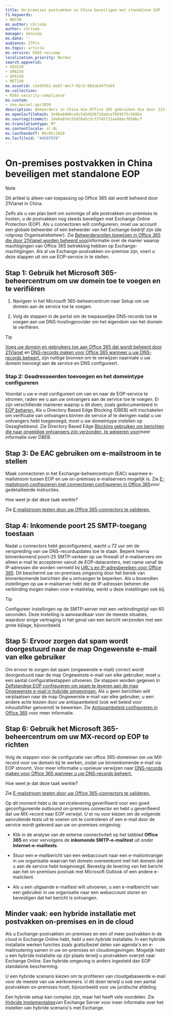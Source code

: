 ```yaml
---
title: On-premises postvakken in China beveiligen met standalone EOP
f1.keywords:
- NOCSH
ms.author: chrisda
author: chrisda
manager: dansimp
ms.date: ''
audience: ITPro
ms.topic: article
ms.service: O365-seccomp
localization_priority: Normal
search.appverid:
- GEU150
- GMA150
- GPA150
- MET150
ms.assetid: c5e95951-da67-4ec7-92c5-982abd477e69
ms.collection:
- M365-security-compliance
ms.custom:
- seo-marvel-apr2020
description: Beheerders in China die Office 365 gebruiken die door 21Vianet worden beheerd, kunnen leren hoe ze standalone Exchange Online Protection (EOP) kunnen gebruiken om hun on-premises mailboxen te beschermen.
ms.openlocfilehash: 3e9ba8400ce9c545dd26f2dadce70595f5c5695e
ms.sourcegitcommit: 2de6e07ec55d78a5c5cf2f45732ae68acf058bcf
ms.translationtype: MT
ms.contentlocale: nl-NL
ms.lasthandoff: 06/05/2020
ms.locfileid: "44587978"
---
```

# <a name="protect-on-premises-mailboxes-in-china-with-standalone-eop"></a>On-premises postvakken in China beveiligen met standalone EOP

> [!NOTE]
> Dit artikel is alleen van toepassing op Office 365 dat wordt beheerd door 21Vianet in China.

Zelfs als u van plan bent om sommige of alle postvakken on-premises te hosten, u de postvakken nog steeds beveiligen met Exchange Online Protection (EOP). Als u connectoren wilt configureren, moet uw account een globale beheerder of een beheerder van het Exchange-bedrijf zijn (de rolgroep Organisatiebeheer). Zie [Beheerdersrollen toewijzen in Office 365 die door 21Vianet worden beheerd voor](https://docs.microsoft.com/microsoft-365/admin/add-users/assign-admin-roles?view=o365-21vianet)informatie over de manier waarop machtigingen van Office 365 betrekking hebben op Exchange-machtigingen. Als al uw Exchange-postvakken on-premise zijn, voert u deze stappen uit om uw EOP-service in te stellen.

## <a name="step-1-use-the-microsoft-365-admin-center-to-add-and-verify-your-domain"></a>Stap 1: Gebruik het Microsoft 365-beheercentrum om uw domein toe te voegen en te verifiëren

1. Navigeer in het Microsoft 365-beheercentrum naar Setup om uw domein aan de service toe te voegen.

2. Volg de stappen in de portal om de toepasselijke DNS-records toe te voegen aan uw DNS-hostingprovider om het eigendom van het domein te verifiëren.

> [!TIP]
> [Voeg uw domein en gebruikers toe aan Office 365 dat wordt beheerd door 21Vianet](https://docs.microsoft.com/microsoft-365/admin/setup/add-domain?view=o365-21vianet) en [DNS-records maken voor Office 365 wanneer u uw DNS-records beheert,](https://docs.microsoft.com/microsoft-365/admin/services-in-china/create-dns-records-when-you-manage-your-dns-records?view=o365-21vianet) zijn nuttige bronnen om te verwijzen naarmate u uw domein toevoegt aan de service en DNS configureert.

### <a name="step-2-add-recipients-and-configure-the-domain-type"></a>Stap 2: Geadresseerden toevoegen en het domeintype configureren

Voordat u uw e-mail configureert om van en naar de EOP-service te stromen, raden we u aan uw ontvangers aan de service toe te voegen. Er zijn verschillende manieren waarop u dit doen, zoals gedocumenteerd in [EOP beheren.](manage-mail-users-in-eop.md) Als u Directory Based Edge Blocking (DBEB) wilt inschakelen om verificatie van ontvangers binnen de service af te dwingen nadat u uw ontvangers hebt toegevoegd, moet u uw domeintype instellen op Gezaghebbend. Zie Directory Based Edge [Blocking gebruiken om berichten die naar ongeldige ontvangers zijn verzonden, te weigeren voor](https://docs.microsoft.com/exchange/mail-flow-best-practices/use-directory-based-edge-blocking)meer informatie over DBEB.

## <a name="step-3-use-the-eac-to-set-up-mail-flow"></a>Stap 3: De EAC gebruiken om e-mailstroom in te stellen

Maak connectoren in het Exchange-beheercentrum (EAC) waarmee e-mailstroom tussen EOP en uw on-premises e-mailservers mogelijk is. Zie [E-mailstroom configureren met connectoren configureren in Office 365](https://docs.microsoft.com/Exchange/mail-flow-best-practices/use-connectors-to-configure-mail-flow/use-connectors-to-configure-mail-flow)voor gedetailleerde instructies.

 Hoe weet je dat deze taak werkte?

 Zie [E-mailstroom testen door uw Office 365-connectors te valideren.](https://docs.microsoft.com/exchange/mail-flow-best-practices/test-mail-flow)

## <a name="step-4-allow-inbound-port-25-smtp-access"></a>Stap 4: Inkomende poort 25 SMTP-toegang toestaan

Nadat u connectors hebt geconfigureerd, wacht u 72 uur om de verspreiding van uw DNS-recordupdates toe te staan. Beperk hierna binnenkomend poort-25 SMTP-verkeer op uw firewall of e-mailservers om alleen e-mail te accepteren vanuit de EOP-datacenters, met name vanaf de IP-adressen die worden vermeld bij [URL's en IP-adresbereiken voor Office 365](https://docs.microsoft.com/office365/enterprise/managing-office-365-endpoints). Dit beschermt uw on-premises omgeving door het bereik van binnenkomende berichten die u ontvangen te beperken. Als u bovendien instellingen op uw e-mailserver hebt die de IP-adressen beheren die verbinding mogen maken voor e-mailrelay, werkt u deze instellingen ook bij.

> [!TIP]
> Configureer instellingen op de SMTP-server met een verbindingstijd van 60 seconden. Deze instelling is aanvaardbaar voor de meeste situaties, waardoor enige vertraging in het geval van een bericht verzonden met een grote bijlage, bijvoorbeeld.

## <a name="step-5-ensure-that-spam-is-routed-to-each-users-junk-email-folder"></a>Stap 5: Ervoor zorgen dat spam wordt doorgestuurd naar de map Ongewenste e-mail van elke gebruiker

Om ervoor te zorgen dat spam (ongewenste e-mail) correct wordt doorgestuurd naar de map Ongewenste e-mail van elke gebruiker, moet u een aantal configuratiestappen uitvoeren. De stappen worden gegeven in [Zelfstandige EOP configureren om spam te leveren aan de map Ongewenste e-mail in hybride omgevingen.](ensure-that-spam-is-routed-to-each-user-s-junk-email-folder.md) Als u geen berichten wilt verplaatsen naar de map Ongewenste e-mail van elke gebruiker, u een andere actie kiezen door uw antispambeleid (ook wel beleid voor inhoudsfilter genoemd) te bewerken. Zie [Antispambeleid configureren in Office 365](configure-your-spam-filter-policies.md) voor meer informatie.

## <a name="step-6-use-the-microsoft-365-admin-center-to-point-your-mx-record-to-eop"></a>Stap 6: Gebruik het Microsoft 365-beheercentrum om uw MX-record op EOP te richten

Volg de stappen voor de configuratie van office 365-domeinen om uw MX-record voor uw domein bij te werken, zodat uw binnenkomende e-mail via EOP stroomt. Voor meer informatie u opnieuw verwijzen naar [DNS-records maken voor Office 365 wanneer u uw DNS-records beheert.](https://docs.microsoft.com/microsoft-365/admin/get-help-with-domains/create-dns-records-at-any-dns-hosting-provider)

Hoe weet je dat deze taak werkte?

 Zie [E-mailstroom testen door uw Office 365-connectors te valideren.](https://docs.microsoft.com/exchange/mail-flow-best-practices/test-mail-flow)

Op dit moment hebt u de servicelevering geverifieerd voor een goed geconfigureerde outbound on-premises connector en hebt u geverifieerd dat uw MX-record naar EOP verwijst. U er nu voor kiezen om de volgende aanvullende tests uit te voeren om te controleren of een e-mail door de service wordt geleverd aan uw on-premises omgeving:

- Klik in de analyse van de externe connectiviteit op het tabblad **Office 365** en voer vervolgens de **inkomende SMTP-e-mailtest** uit onder **Internet-e-mailtests**.

- Stuur een e-mailbericht van een webaccount naar een e-mailontvanger in uw organisatie waarvan het domein overeenkomt met het domein dat u aan de service hebt toegevoegd. Bevestig de levering van het bericht aan het on-premises postvak met Microsoft Outlook of een andere e-mailclient.

- Als u een uitgaande e-mailtest wilt uitvoeren, u een e-mailbericht van een gebruiker in uw organisatie naar een webaccount sturen en bevestigen dat het bericht is ontvangen.

## <a name="less-common-a-hybrid-setup-with-mailboxes-on-premises-and-in-the-cloud"></a>Minder vaak: een hybride installatie met postvakken on-premises en in de cloud

Als u Exchange-postvakken on-premises en een of meer postvakken in de cloud in Exchange Online hebt, hebt u een *hybride* installatie. In een hybride installatie werken functies zoals gratis/bezet delen van agenda's en e-mailroutering samen in uw on-premises en cloudomgevingen. Mogelijk hebt u een hybride installatie op zijn plaats terwijl u postvakken overzet naar Exchange Online. Een hybride omgeving is anders ingesteld dan EOP standalone bescherming.

U een hybride scenario kiezen om te profiteren van cloudgebaseerde e-mail voor de meeste van uw werknemers. U dit doen terwijl u ook een aantal postvakken on-premises hostt; bijvoorbeeld voor uw juridische afdeling.

Een hybride setup kan complex zijn, maar het heeft vele voordelen. Zie [Hybride implementaties](https://docs.microsoft.com/Exchange/exchange-hybrid)van Exchange Server voor meer informatie over het instellen van hybride scenario's met Exchange.

